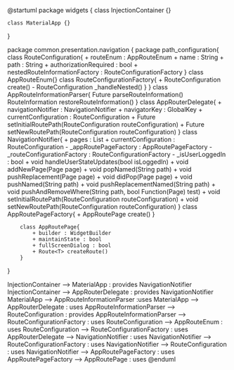 @startuml
package widgets {
    class InjectionContainer {}

    class MaterialApp {}
}

package common.presentation.navigation {
        package path_configuration{
            class RouteConfiguration{
               + routeEnum : AppRouteEnum
               + name : String
               + path : String
               + authorizationRequired : bool
               + nestedRouteInformationFactory : RouteConfigurationFactory
            }
           class AppRouteEnum{}
           class RouteConfigurationFactory{
               + RouteConfiguration create()
               - RouteConfiguration _handleNested()
           }
        }
        class AppRouteInformationParser{
            Future<RouteConfiguration> parseRouteInformation()
            RouteInformation restoreRouteInformation()
        }
        class AppRouterDelegate{
            + navigationNotifier : NavigationNotifier
            + navigatorKey : GlobalKey<NavigatorState>
            + currentConfiguration : RouteConfiguration
            + Future<void> setInitialRoutePath(RouteConfiguration routeConfiguration)
            + Future<void> setNewRoutePath(RouteConfiguration routeConfiguration)
        }
        class NavigationNotifier{
            + pages : List<Page> 
            + currentConfiguration : RouteConfiguration
            - _appRoutePageFactory : AppRoutePageFactory
            - _routeConfigurationFactory : RouteConfigurationFactory
            - _isUserLoggedIn : bool
            + void handleUserStateUpdates(bool isLoggedIn)
            + void addNewPage(Page page)
            + void popNamed(String path)
            + void pushReplacement(Page page)
            + void didPop(Page page)
            + void pushNamed(String path)
            + void pushReplacementNamed(String path)
            + void pushAndRemoveWhere(String path, bool Function(Page) test)
            + void setInitialRoutePath(RouteConfiguration routeConfiguration)
            + void setNewRoutePath(RouteConfiguration routeConfiguration)
        }
        class AppRoutePageFactory{
            + AppRoutePage<T> create<T>()
        }
      
        class AppRoutePage{
            + builder : WidgetBuilder
            + maintainState : bool
            + fullScreenDialog : bool
            + Route<T> createRoute()
        } 
}

InjectionContainer --> MaterialApp : provides NavigationNotifier
InjectionContainer --> AppRouterDelegate : provides NavigationNotifier
MaterialApp --> AppRouteInformationParser :uses
MaterialApp --> AppRouterDelegate : uses
AppRouteInformationParser --> RouteConfiguration : provides
AppRouteInformationParser --> RouteConfigurationFactory : uses
RouteConfiguration --> AppRouteEnum : uses
RouteConfiguration --> RouteConfigurationFactory : uses
AppRouterDelegate --> NavigationNotifier : uses
NavigationNotifier --> RouteConfigurationFactory : uses
NavigationNotifier --> RouteConfiguration : uses
NavigationNotifier --> AppRoutePageFactory : uses
AppRoutePageFactory --> AppRoutePage : uses
@enduml
